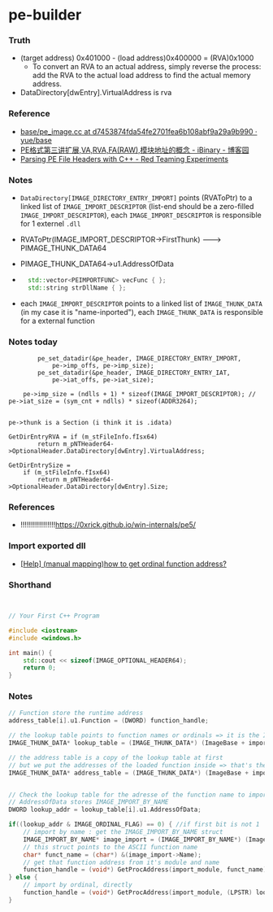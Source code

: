 pe-builder
==========

### Truth
- (target address) 0x401000 - (load address)0x400000  = (RVA)0x1000
  - To convert an RVA to an actual address, simply reverse the process: add the RVA to the actual load address to find the actual memory address.
- DataDirectory[dwEntry].VirtualAddress is rva

### Reference
- [base/pe_image.cc at d7453874fda54fe2701fea6b108abf9a29a9b990 · yue/base](https://github.com/yue/base/blob/d7453874fda54fe2701fea6b108abf9a29a9b990/win/pe_image.cc)
- [PE格式第三讲扩展,VA,RVA,FA(RAW),模块地址的概念 - iBinary - 博客园](https://www.cnblogs.com/ibinary/p/7653693.html)
- [Parsing PE File Headers with C++ - Red Teaming Experiments](https://www.ired.team/miscellaneous-reversing-forensics/windows-kernel-internals/pe-file-header-parser-in-c++)

### Notes
- `DataDirectory[IMAGE_DIRECTORY_ENTRY_IMPORT]` points (RVAToPtr) to a linked list of `IMAGE_IMPORT_DESCRIPTOR` (list-end should be a zero-filled `IMAGE_IMPORT_DESCRIPTOR`), each `IMAGE_IMPORT_DESCRIPTOR` is responsible for 1 externel `.dll`
- RVAToPtr(IMAGE_IMPORT_DESCRIPTOR->FirstThunk) ---> PIMAGE_THUNK_DATA64
- PIMAGE_THUNK_DATA64->u1.AddressOfData
- ```cpp
    std::vector<PEIMPORTFUNC> vecFunc { };
    std::string strDllName { };
    ```


- each `IMAGE_IMPORT_DESCRIPTOR` points to a linked list of `IMAGE_THUNK_DATA` (in my case it is "name-inported"), each `IMAGE_THUNK_DATA` is responsible for a external function

### Notes today
            pe_set_datadir(&pe_header, IMAGE_DIRECTORY_ENTRY_IMPORT,
                pe->imp_offs, pe->imp_size);
            pe_set_datadir(&pe_header, IMAGE_DIRECTORY_ENTRY_IAT,
                pe->iat_offs, pe->iat_size);

        pe->imp_size = (ndlls + 1) * sizeof(IMAGE_IMPORT_DESCRIPTOR); // 
    pe->iat_size = (sym_cnt + ndlls) * sizeof(ADDR3264);


    pe->thunk is a Section (i think it is .idata)

    GetDirEntryRVA = if (m_stFileInfo.fIsx64)
			return m_pNTHeader64->OptionalHeader.DataDirectory[dwEntry].VirtualAddress;

    GetDirEntrySize = 
		if (m_stFileInfo.fIsx64)
			return m_pNTHeader64->OptionalHeader.DataDirectory[dwEntry].Size;

### References
- !!!!!!!!!!!!!!!!!https://0xrick.github.io/win-internals/pe5/

### Import exported dll
- [[Help] (manual mapping)how to get ordinal function address?](https://www.unknowncheats.me/forum/programming-for-beginners/365094-manual-mapping-ordinal-function-address.html)

### Shorthand
```cpp


// Your First C++ Program

#include <iostream>
#include <windows.h>

int main() {
    std::cout << sizeof(IMAGE_OPTIONAL_HEADER64);
    return 0;
}
```


### Notes
```cpp
// Function store the runtime address
address_table[i].u1.Function = (DWORD) function_handle;

// the lookup table points to function names or ordinals => it is the IDT
IMAGE_THUNK_DATA* lookup_table = (IMAGE_THUNK_DATA*) (ImageBase + import_descriptors[i].OriginalFirstThunk);

// the address table is a copy of the lookup table at first
// but we put the addresses of the loaded function inside => that's the IAT
IMAGE_THUNK_DATA* address_table = (IMAGE_THUNK_DATA*) (ImageBase + import_descriptors[i].FirstThunk);


// Check the lookup table for the adresse of the function name to import
// AddressOfData stores IMAGE_IMPORT_BY_NAME
DWORD lookup_addr = lookup_table[i].u1.AddressOfData;

if((lookup_addr & IMAGE_ORDINAL_FLAG) == 0) { //if first bit is not 1
	// import by name : get the IMAGE_IMPORT_BY_NAME struct
	IMAGE_IMPORT_BY_NAME* image_import = (IMAGE_IMPORT_BY_NAME*) (ImageBase + lookup_addr);
	// this struct points to the ASCII function name
	char* funct_name = (char*) &(image_import->Name);
	// get that function address from it's module and name
	function_handle = (void*) GetProcAddress(import_module, funct_name);
} else {
	// import by ordinal, directly
	function_handle = (void*) GetProcAddress(import_module, (LPSTR) lookup_addr);
}
	
```
